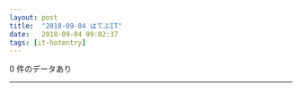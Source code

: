 ```yaml
---
layout: post
title:  "2018-09-04 はてぶIT"
date:   2018-09-04 09:02:37
tags: [it-hotentry]
---
```

0 件のデータあり

<hr>
